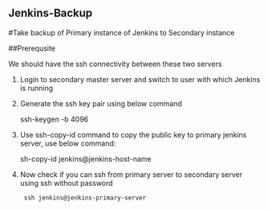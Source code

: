 ## Jenkins-Backup
#Take backup of Primary instance of Jenkins to Secondary instance

##Prerequsite 

We should have the ssh connectivity between these two servers

 1) Login to secondary master server and switch to user with which Jenkins is running 
 2) Generate the ssh key pair using below command 
       
       ssh-keygen -b 4096
       
 3) Use ssh-copy-id command to copy the public key to primary jenkins server, use below command:

       sh-copy-id jenkins@jenkins-host-name
       
4) Now check if you can ssh from primary server to secondary server using ssh without password

        ssh jenkins@jenkins-primary-server
